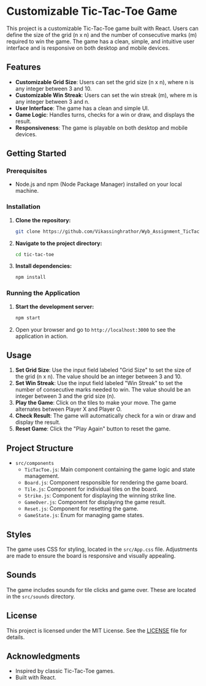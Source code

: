 # Customizable Tic-Tac-Toe Game

This project is a customizable Tic-Tac-Toe game built with React. Users can define the size of the grid (n x n) and the number of consecutive marks (m) required to win the game. The game has a clean, simple, and intuitive user interface and is responsive on both desktop and mobile devices.

## Features

- **Customizable Grid Size**: Users can set the grid size (n x n), where n is any integer between 3 and 10.
- **Customizable Win Streak**: Users can set the win streak (m), where m is any integer between 3 and n.
- **User Interface**: The game has a clean and simple UI.
- **Game Logic**: Handles turns, checks for a win or draw, and displays the result.
- **Responsiveness**: The game is playable on both desktop and mobile devices.

## Getting Started

### Prerequisites

- Node.js and npm (Node Package Manager) installed on your local machine.

### Installation

1. **Clone the repository:**
    ```bash
    git clone https://github.com/Vikassinghrathor/Wyb_Assignment_TicTacToe.git
    ```
2. **Navigate to the project directory:**
    ```bash
    cd tic-tac-toe
    ```
3. **Install dependencies:**
    ```bash
    npm install
    ```

### Running the Application

1. **Start the development server:**
    ```bash
    npm start
    ```
2. Open your browser and go to `http://localhost:3000` to see the application in action.

## Usage

1. **Set Grid Size**: Use the input field labeled "Grid Size" to set the size of the grid (n x n). The value should be an integer between 3 and 10.
2. **Set Win Streak**: Use the input field labeled "Win Streak" to set the number of consecutive marks needed to win. The value should be an integer between 3 and the grid size (n).
3. **Play the Game**: Click on the tiles to make your move. The game alternates between Player X and Player O.
4. **Check Result**: The game will automatically check for a win or draw and display the result.
5. **Reset Game**: Click the "Play Again" button to reset the game.

## Project Structure

- `src/components`
  - `TicTacToe.js`: Main component containing the game logic and state management.
  - `Board.js`: Component responsible for rendering the game board.
  - `Tile.js`: Component for individual tiles on the board.
  - `Strike.js`: Component for displaying the winning strike line.
  - `GameOver.js`: Component for displaying the game result.
  - `Reset.js`: Component for resetting the game.
  - `GameState.js`: Enum for managing game states.

## Styles

The game uses CSS for styling, located in the `src/App.css` file. Adjustments are made to ensure the board is responsive and visually appealing.

## Sounds

The game includes sounds for tile clicks and game over. These are located in the `src/sounds` directory.

## License

This project is licensed under the MIT License. See the [LICENSE](LICENSE) file for details.

## Acknowledgments

- Inspired by classic Tic-Tac-Toe games.
- Built with React.


